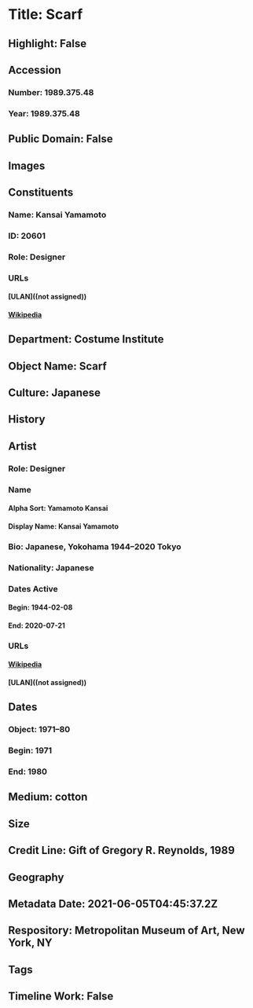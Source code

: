 # Title: Scarf
## Highlight: False
## Accession
### Number: 1989.375.48
### Year: 1989.375.48
## Public Domain: False
## Images
## Constituents
### Name: Kansai Yamamoto
### ID: 20601
### Role: Designer
### URLs
#### [ULAN]((not assigned))
#### [Wikipedia](https://www.wikidata.org/wiki/Q6364496)
## Department: Costume Institute
## Object Name: Scarf
## Culture: Japanese
## History
## Artist
### Role: Designer
### Name
#### Alpha Sort: Yamamoto Kansai
#### Display Name: Kansai Yamamoto
### Bio: Japanese, Yokohama 1944–2020 Tokyo
### Nationality: Japanese
### Dates Active
#### Begin: 1944-02-08
#### End: 2020-07-21
### URLs
#### [Wikipedia](https://www.wikidata.org/wiki/Q6364496)
#### [ULAN]((not assigned))
## Dates
### Object: 1971–80
### Begin: 1971
### End: 1980
## Medium: cotton
## Size
## Credit Line: Gift of Gregory R. Reynolds, 1989
## Geography
## Metadata Date: 2021-06-05T04:45:37.2Z
## Respository: Metropolitan Museum of Art, New York, NY
## Tags
## Timeline Work: False